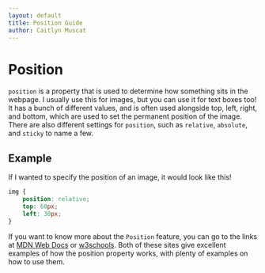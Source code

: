 ```yaml
--- 
layout: default
title: Position Guide
author: Caitlyn Muscat
---
```


# Position
`position` is a property that is used to determine how something sits in the webpage. I usually use this for images, but you can use it for text boxes too! It has a bunch of different values, and is often used alongside top, left, right, and bottom, which are used to set the permanent position of the image. There are also different settings for `position`, such as `relative`, `absolute`, and `sticky` to name a few. 

## Example
If I wanted to specify the position of an image, it would look like this! 

```css
img {
    position: relative; 
    top: 60px; 
    left: 30px; 
}
```

If you want to know more about the `Position` feature, you can go to the links at [MDN Web Docs](https://developer.mozilla.org/en-US/docs/Web/CSS/position) or [w3schools](https://www.w3schools.com/css/css_positioning.asp). Both of these sites give excellent examples of how the position property works, with plenty of examples on how to use them. 